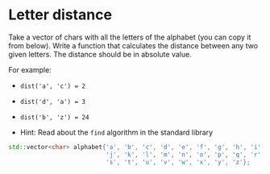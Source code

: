 # Letter distance

Take a vector of chars with all the letters of the alphabet (you can copy it
from below). Write a function that calculates the distance between any two given
letters. The distance should be in absolute value.  

For example:

* `dist('a', 'c') = 2`
* `dist('d', 'a') = 3`
* `dist('b', 'z') = 24`

* Hint: Read about the `find` algorithm in the standard library

```c++
std::vector<char> alphabet{'a', 'b', 'c', 'd', 'e', 'f', 'g', 'h', 'i',
						   'j', 'k', 'l', 'm', 'n', 'o', 'p', 'q', 'r',
						   's', 't', 'u', 'v', 'w', 'x', 'y', 'z'};
```
